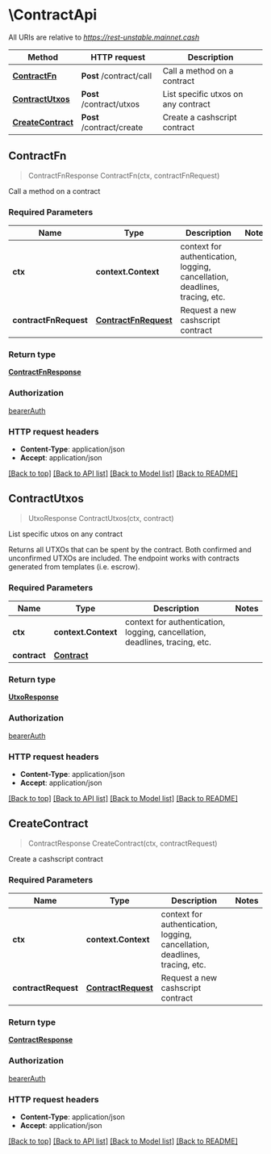 # \ContractApi

All URIs are relative to *https://rest-unstable.mainnet.cash*

Method | HTTP request | Description
------------- | ------------- | -------------
[**ContractFn**](ContractApi.md#ContractFn) | **Post** /contract/call | Call a method on a contract
[**ContractUtxos**](ContractApi.md#ContractUtxos) | **Post** /contract/utxos | List specific utxos on any contract
[**CreateContract**](ContractApi.md#CreateContract) | **Post** /contract/create | Create a cashscript contract



## ContractFn

> ContractFnResponse ContractFn(ctx, contractFnRequest)

Call a method on a contract

### Required Parameters


Name | Type | Description  | Notes
------------- | ------------- | ------------- | -------------
**ctx** | **context.Context** | context for authentication, logging, cancellation, deadlines, tracing, etc.
**contractFnRequest** | [**ContractFnRequest**](ContractFnRequest.md)| Request a new cashscript contract | 

### Return type

[**ContractFnResponse**](ContractFnResponse.md)

### Authorization

[bearerAuth](../README.md#bearerAuth)

### HTTP request headers

- **Content-Type**: application/json
- **Accept**: application/json

[[Back to top]](#) [[Back to API list]](../README.md#documentation-for-api-endpoints)
[[Back to Model list]](../README.md#documentation-for-models)
[[Back to README]](../README.md)


## ContractUtxos

> UtxoResponse ContractUtxos(ctx, contract)

List specific utxos on any contract

Returns all UTXOs that can be spent by the contract. Both confirmed and unconfirmed UTXOs are included. The endpoint works with contracts generated from templates (i.e. escrow). 

### Required Parameters


Name | Type | Description  | Notes
------------- | ------------- | ------------- | -------------
**ctx** | **context.Context** | context for authentication, logging, cancellation, deadlines, tracing, etc.
**contract** | [**Contract**](Contract.md)|  | 

### Return type

[**UtxoResponse**](UtxoResponse.md)

### Authorization

[bearerAuth](../README.md#bearerAuth)

### HTTP request headers

- **Content-Type**: application/json
- **Accept**: application/json

[[Back to top]](#) [[Back to API list]](../README.md#documentation-for-api-endpoints)
[[Back to Model list]](../README.md#documentation-for-models)
[[Back to README]](../README.md)


## CreateContract

> ContractResponse CreateContract(ctx, contractRequest)

Create a cashscript contract

### Required Parameters


Name | Type | Description  | Notes
------------- | ------------- | ------------- | -------------
**ctx** | **context.Context** | context for authentication, logging, cancellation, deadlines, tracing, etc.
**contractRequest** | [**ContractRequest**](ContractRequest.md)| Request a new cashscript contract | 

### Return type

[**ContractResponse**](ContractResponse.md)

### Authorization

[bearerAuth](../README.md#bearerAuth)

### HTTP request headers

- **Content-Type**: application/json
- **Accept**: application/json

[[Back to top]](#) [[Back to API list]](../README.md#documentation-for-api-endpoints)
[[Back to Model list]](../README.md#documentation-for-models)
[[Back to README]](../README.md)

